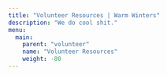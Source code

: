 ```yaml
---
title: "Volunteer Resources | Warm Winters"
description: "We do cool shit."
menu:
  main:
    parent: "volunteer"
    name: "Volunteer Resources"
    weight: -80
---
```

